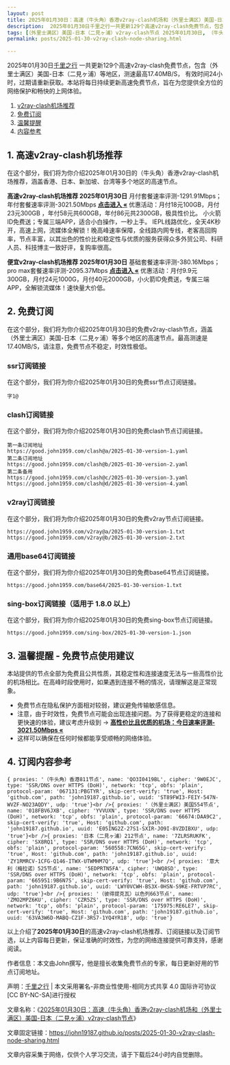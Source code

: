 ```yaml
---
layout: post
title: 2025年01月30日：高速（牛头角）香港v2ray-clash机场和（外里士满区）美国-日本（二見ヶ浦）v2ray-clash节点
description:  2025年01月30日千里之行一共更新129个高速v2ray-clash免费节点，包含（外里士满区）美国-日本（二見ヶ浦）等地区，测速最高17.40MB/S， 有效时间24小时，过期请重新获取。本站将每日持续更新高速免费节点，旨在为您提供全方位的网络保护和畅快的上网体验
tags: [（外里士满区）美国-日本（二見ヶ浦）v2ray-clash节点 2025年01月30日, （牛头角）香港高速v2ray-clashv2ray-clash机场推荐 2025年01月30日]
permalink: posts/2025-01-30-v2ray-clash-node-sharing.html

---
```



2025年01月30日[千里之行](https://john19187.github.io) 一共更新129个高速v2ray-clash免费节点，包含（外里士满区）美国-日本（二見ヶ浦）等地区，测速最高17.40MB/S， 有效时间24小时，过期请重新获取。本站将每日持续更新高速免费节点，旨在为您提供全方位的网络保护和畅快的上网体验。

1. [v2ray-clash机场推荐](#1-高速v2ray-clash机场推荐)
2. [免费订阅](#2-免费订阅)
3. [温馨提醒](#3-温馨提醒---免费节点使用建议)
4. [内容参考](#4-订阅内容参考)

## 1. 高速v2ray-clash机场推荐

在这个部分，我们将为你介绍2025年01月30日的（牛头角）香港v2ray-clash机场推荐，涵盖香港、日本、新加坡、台湾等多个地区的高速节点。

<div class="good cat1"><strong>高速v2ray-clash机场推荐 2025年01月30日</strong> 月付套餐速率评测-1291.91Mbps；年付套餐速率评测-3021.50Mbps <strong><a href="https://good.john1959.com/lepl/2025-01-30" target="_blank">点击进入 «</a></strong> 优惠活动：月付18元100GB，月付23元300GB ，年付58元共600GB，年付86元共2300GB，极具性价比。 小火箭ID免费送；专属三端APP，适合小白操作，一秒上手。 IEPL线路优化，全天4K秒开，高速上网，流媒体全解锁！晚高峰速率保障，全线路内网专线，老客高回购率，节点丰富，以其出色的性价比和稳定性与优质的服务获得众多外贸公司、科研人员、科技博主一致好评，复购率很高。</div><div class="good cat2">

<strong>便宜v2ray-clash机场推荐 2025年01月30日</strong> 基础套餐速率评测-380.16Mbps；pro max套餐速率评测-2095.37Mbps <strong><a href="https://good.john1959.com/cheap/2025-01-30" target="_blank">点击进入 «</a></strong> 优惠活动：月付9.9元300GB，月付24元1000G，月付40元2000GB，小火箭ID免费送，专属三端APP，全解锁流媒体！速快量大价低。</div>

## 2. 免费订阅

在这个部分，我们将为你介绍2025年01月30日的免费v2ray-clash节点，涵盖（外里士满区）美国-日本（二見ヶ浦）等多个地区的高速节点。最高测速是17.40MB/S，请注意，免费节点不稳定，时效性极低。

### ssr订阅链接

在这个部分，我们将为你介绍2025年01月30日的免费ssr节点订阅链接。

```
字1@
```

### clash订阅链接

在这个部分，我们将为你介绍2025年01月30日的免费clash节点订阅链接。

```
第一条订阅地址
https://good.john1959.com/clash@a/2025-01-30-version-1.yaml
第二条订阅地址
https://good.john1959.com/clash@b/2025-01-30-version-2.yaml
第二条备用
https://good.john1959.com/clash@c/2025-01-30-version-3.yaml
https://good.john1959.com/clash@d/2025-01-30-version-4.yaml
```

### v2ray订阅链接

在这个部分，我们将为你介绍2025年01月30日的免费v2ray节点订阅链接。

```
https://good.john1959.com/v2ray@a/2025-01-30-version-1.txt
https://good.john1959.com/v2ray@b/2025-01-30-version-2.txt
```

### 通用base64订阅链接

在这个部分，我们将为你介绍2025年01月30日的免费base64节点订阅链接。

```
https://good.john1959.com/base64/2025-01-30-version-1.txt
```

### sing-box订阅链接（适用于 1.8.0 以上）

在这个部分，我们将为你介绍2025年01月30日的免费sing-box节点订阅链接。

```
https://good.john1959.com/sing-box/2025-01-30-version-1.json
```

## 3. 温馨提醒 - 免费节点使用建议

本站提供的节点全部为免费且公共性质，其稳定性和连接速度无法与一些高性价比的机场相比。在高峰时段使用时，如果遇到连接不畅的情况，请理解这是正常现象。

- 免费节点在隐私保护方面相对较弱，建议避免传输敏感信息。
- 注意，由于时效性，免费节点可能会出现连接问题。为了获得更稳定的连接和更快速的体验，建议考虑升级到 → <strong>[高性价比且优质的机场：今日速率评测- 3021.50Mbps «](https://good.john1959.com/lepl/2025-01-30)</strong>
- 这样可以确保在任何时候都能享受顺畅的网络体验。

## 4. 订阅内容参考

```
{ proxies: '（牛头角）香港811节点', name: 'QO3I0419BL', cipher: '9W0EJC', type: 'SSR/DNS over HTTPS (DoH)', network: 'tcp', obfs: 'plain', protocol-param: '067131:PBGTYR', skip-cert-verify: 'true', Host: 'github.com', path: 'john19187.github.io', uuid: 'ST89FWI3-FEIY-547N-WVZF-NO23AQDY', udp: 'true'}<br />{ proxies: '（外里士满区）美国554节点', name: '018FBV6JXB', cipher: 'YVVUXN', type: 'SSR/DNS over HTTPS (DoH)', network: 'tcp', obfs: 'plain', protocol-param: '66674:DAA9C2', skip-cert-verify: 'true', Host: 'github.com', path: 'john19187.github.io', uuid: 'E05ING2Z-27S1-SXIR-JO9I-8VZDIBXU', udp: 'true'}<br />{ proxies: '日本（二見ヶ浦）212节点', name: '7ZLRSRUKFK', cipher: 'SX8RQ1', type: 'SSR/DNS over HTTPS (DoH)', network: 'tcp', obfs: 'plain', protocol-param: '560558:7CN65G', skip-cert-verify: 'true', Host: 'github.com', path: 'john19187.github.io', uuid: 'ZY1RMRCV-1CFG-Q146-ITWX-UTWMHM7Q', udp: 'true'}<br />{ proxies: '意大利（梅拉诺）525节点', name: '5EDPRTN5FA', cipher: 'UWQ8SD', type: 'SSR/DNS over HTTPS (DoH)', network: 'tcp', obfs: 'plain', protocol-param: '665951:9B6N7S', skip-cert-verify: 'true', Host: 'github.com', path: 'john19187.github.io', uuid: 'LWY0VCWH-BS3X-0HSN-S9KE-FRTVP7RC', udp: 'true'}<br />{ proxies: '（彼得提克瓦）以色列663节点', name: 'ZMO2MPZ6KU', cipher: 'CZR5ZS', type: 'SSR/DNS over HTTPS (DoH)', network: 'tcp', obfs: 'plain', protocol-param: '175975:RE6LE7', skip-cert-verify: 'true', Host: 'github.com', path: 'john19187.github.io', uuid: '63VA3W6D-MABQ-CZ1F-3RS7-1YQ4YR18', udp: 'true'}
```

以上介绍了<strong>2025年01月30日</strong>的高速v2ray-clash机场推荐、订阅链接以及订阅节选，以上内容每日更新，保证准确的时效性，为您的网络连接提供可靠支持，感谢阅读。

作者信息：本文由John撰写，他是擅长收集免费节点的专家，每日更新好用的节点订阅地址。

声明：[千里之行](https://john19187.github.io) | 本文采用署名-非商业性使用-相同方式共享 4.0 国际许可协议[CC BY-NC-SA]进行授权

文章名称：《[2025年01月30日：高速（牛头角）香港v2ray-clash机场和（外里士满区）美国-日本（二見ヶ浦）v2ray-clash节点](https://john19187.github.io/posts/2025-01-30-v2ray-clash-node-sharing.html)》

文章固定链接：https://john19187.github.io/posts/2025-01-30-v2ray-clash-node-sharing.html

文章内容采集于网络，仅供个人学习交流，请于下载后24小时内自觉删除。
